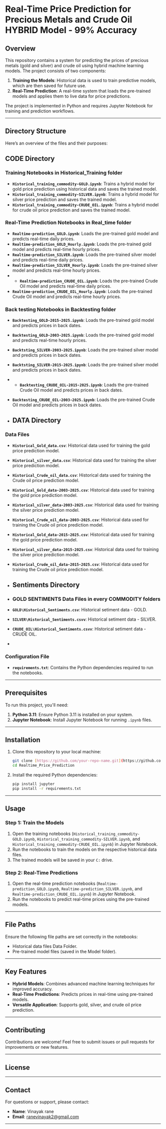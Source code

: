 
# **Real-Time Price Prediction for Precious Metals and Crude Oil HYBRID Model - 99% Accuracy**

## **Overview**
This repository contains a system for predicting the prices of precious metals (gold and silver) and crude oil using hybrid machine learning models. The project consists of two components:

1. **Training the Models**: Historical data is used to train predictive models, which are then saved for future use.
2. **Real-Time Prediction**: A real-time system that loads the pre-trained models and applies them to live data for price predictions.

The project is implemented in Python and requires Jupyter Notebook for training and prediction workflows.

---

## **Directory Structure**
Here’s an overview of the files and their purposes:


## **CODE Directory**


### **Training Notebooks in Historical_Training folder**
- **`Historical_training_commodity-GOLD.ipynb`**: Trains a hybrid model for gold price prediction using historical data and saves the trained model.
- **`Historical_training_commodity-SILVER.ipynb`**: Trains a hybrid model for silver price prediction and saves the trained model.
- **`Historical_training_commodity-CRUDE_OIL.ipynb`**: Trains a hybrid model for crude oil price prediction and saves the trained model.

### **Real-Time Prediction Notebooks in Real_time folder**
- **`Realtime-prediction_GOLD.ipynb`**: Loads the pre-trained gold model and predicts real-time daily prices.
- **`Realtime-prediction_GOLD_Hourly.ipynb`**: Loads the pre-trained gold model and predicts real-time hourly prices.
- **`Realtime-prediction_SILVER.ipynb`**: Loads the pre-trained silver model and predicts real-time daily prices.
- **`Realtime-prediction_SILVER_Hourly.ipynb`**: Loads the pre-trained silver model and predicts real-time hourly prices.
- - **`Realtime-prediction_CRUDE_OIL.ipynb`**: Loads the pre-trained Crude Oil model and predicts real-time daily prices.
- **`Realtime-prediction_CRUDE_OIL_Hourly.ipynb`**: Loads the pre-trained Crude Oil model and predicts real-time hourly prices.

### **Back testing Notebooks in Backtesting folder**
- **`Backtesting_GOLD-2015-2025.ipynb`**: Loads the pre-trained gold model and predicts  prices in back dates.
- **`Backtesting_GOLD-2003-2025.ipynb`**: Loads the pre-trained gold model and predicts real-time hourly prices.
- **`Backtsting_SILVER-2003-2025.ipynb`**: Loads the pre-trained silver  model and predicts  prices in back dates.
- **`Backtsting_SILVER-2015-2025.ipynb`**: Loads the pre-trained silver  model and predicts  prices in back dates.
- - **`Backtesting_CRUDE_OIL-2015-2025.ipynb`**: Loads the pre-trained Crude Oil  model and predicts  prices in back dates.
- **`Backtesting_CRUDE_OIL-2003-2025.ipynb`**: Loads the pre-trained Crude Oil model and predicts  prices in back dates.

- ## **DATA Directory**
### **Data Files**
- **`Historical_Gold_data.csv`**: Historical data used for training the gold price prediction model.
- **`Historical_silver_data.csv`**: Historical data used for training the silver price prediction model.
- **`Historical_Crude_oil_data.csv`**: Historical data used for training the Crude oil price prediction model.
- **`Historical_Gold_data-2003-2025.csv`**: Historical data used for training the gold price prediction model.
- **`Historical_silver_data-2003-2025.csv`**: Historical data used for training the silver price prediction model.
- **`Historical_Crude_oil_data-2003-2025.csv`**: Historical data used for training the Crude oil price prediction model.
- **`Historical_Gold_data-2015-2025.csv`**: Historical data used for training the gold price prediction model.
- **`Historical_silver_data-2015-2025.csv`**: Historical data used for training the silver price prediction model.
- **`Historical_Crude_oil_data-2015-2025.csv`**: Historical data used for training the Crude oil price prediction model.

-  ## **Sentiments Directory**
-  ### **GOLD SENTIMENTS Data Files in every COMMODITY folders**
- **`GOLD\Historical_Sentiments.csv`**: Historical setiment data - GOLD.
- **`SILVER\Historical_Sentiments.csvv`**: Historical setiment data - SILVER.
- **`CRUDE_OIL\Historical_Sentiments.csvv`**:  Historical setiment data - CRUDE OIL.

- 
### **Configuration File**
- **`requirements.txt`**: Contains the Python dependencies required to run the notebooks.

---

## **Prerequisites**
To run this project, you'll need:
1. **Python 3.11**: Ensure Python 3.11 is installed on your system.
2. **Jupyter Notebook**: Install Jupyter Notebook for running `.ipynb` files.

---

## **Installation**
1. Clone this repository to your local machine:
   ```bash
   git clone [https://github.com/your-repo-name.git](https://github.com/kayaniv105105/Realtime_Price_Prediction.git)
   cd Realtime_Price_Prediction
   ```
2. Install the required Python dependencies:
   ```bash
   pip install jupyter
   pip install -r requirements.txt
   ```

---

## **Usage**
### **Step 1: Train the Models**
1. Open the training notebooks (`Historical_training_commodity-GOLD.ipynb`, `Historical_training_commodity-SILVER.ipynb`, and `Historical_training_commodity-CRUDE_OIL.ipynb`) in Jupyter Notebook.
2. Run the notebooks to train the models on the respective historical data files.
3. The trained models will be saved in your `C:` drive.

### **Step 2: Real-Time Predictions**
1. Open the real-time prediction notebooks (`Realtime-prediction_GOLD.ipynb`, `Realtime-prediction_SILVER.ipynb`, and `Realtime-prediction_CRUDE_OIL.ipynb`) in Jupyter Notebook.
2. Run the notebooks to predict real-time prices using the pre-trained models.

---

## **File Paths**
Ensure the following file paths are set correctly in the notebooks:
- Historical data files Data Folder.
- Pre-trained model files (saved in the Model folder).

---

## **Key Features**
- **Hybrid Models**: Combines advanced machine learning techniques for improved accuracy.
- **Real-Time Predictions**: Predicts prices in real-time using pre-trained models.
- **Versatile Application**: Supports gold, silver, and crude oil price prediction.

---

## **Contributing**
Contributions are welcome! Feel free to submit issues or pull requests for improvements or new features.

---

## **License**


---

## **Contact**
For questions or support, please contact:  
- **Name**: Vinayak rane
- **Email**: ranevinayak2@gmail.com

--- 
